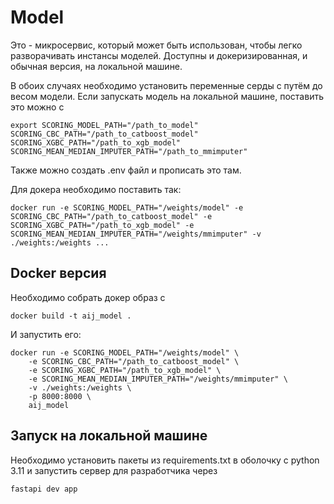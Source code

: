 # Model

Это - микросервис, который может быть использован, чтобы легко разворачивать инстансы моделей.
Доступны и докеризированная, и обычная версия, на локальной машине.

В обоих случаях необходимо установить переменные серды с путём до весом модели. Если запускать модель на локальной машине, поставить это можно с


```
export SCORING_MODEL_PATH="/path_to_model" SCORING_CBC_PATH="/path_to_catboost_model" SCORING_XGBC_PATH="/path_to_xgb_model" SCORING_MEAN_MEDIAN_IMPUTER_PATH="/path_to_mmimputer"
```
Также можно создать .env файл и прописать это там.

Для докера необходимо поставить так:
```
docker run -e SCORING_MODEL_PATH="/weights/model" -e SCORING_CBC_PATH="/path_to_catboost_model" -e SCORING_XGBC_PATH="/path_to_xgb_model" -e SCORING_MEAN_MEDIAN_IMPUTER_PATH="/weights/mmimputer" -v ./weights:/weights ...
```

## Docker версия

Необходимо собрать докер образ с
```
docker build -t aij_model .
```
И запустить его:
```
docker run -e SCORING_MODEL_PATH="/weights/model" \
	-e SCORING_CBC_PATH="/path_to_catboost_model" \
	-e SCORING_XGBC_PATH="/path_to_xgb_model" \
	-e SCORING_MEAN_MEDIAN_IMPUTER_PATH="/weights/mmimputer" \
	-v ./weights:/weights \
	-p 8000:8000 \
	aij_model
```

## Запуск на локальной машине

Необходимо установить пакеты из requirements.txt в оболочку с python 3.11 и запустить сервер для разработчика через
```
fastapi dev app
```
